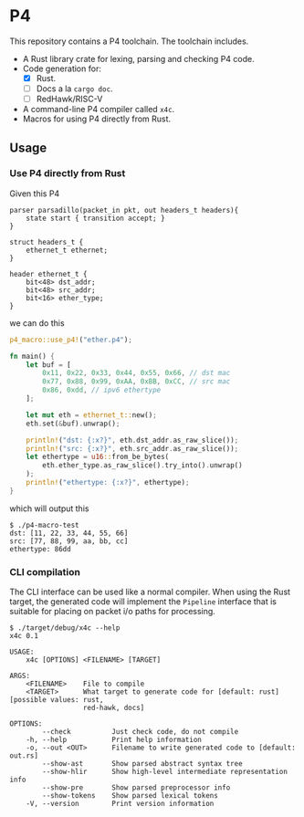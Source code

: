 # P4

This repository contains a P4 toolchain. The toolchain includes.

- A Rust library crate for lexing, parsing and checking P4 code.
- Code generation for:
  - [x] Rust.
  - [ ] Docs a la `cargo doc`.
  - [ ] RedHawk/RISC-V
- A command-line P4 compiler called `x4c`.
- Macros for using P4 directly from Rust.


## Usage

### Use P4 directly from Rust

Given this P4

```p4
parser parsadillo(packet_in pkt, out headers_t headers){
    state start { transition accept; }
}

struct headers_t {
    ethernet_t ethernet;
}

header ethernet_t {
    bit<48> dst_addr;
    bit<48> src_addr;
    bit<16> ether_type;
}
```

we can do this

```rust
p4_macro::use_p4!("ether.p4");

fn main() {
    let buf = [
        0x11, 0x22, 0x33, 0x44, 0x55, 0x66, // dst mac
        0x77, 0x88, 0x99, 0xAA, 0xBB, 0xCC, // src mac
        0x86, 0xdd, // ipv6 ethertype
    ];

    let mut eth = ethernet_t::new();
    eth.set(&buf).unwrap();

    println!("dst: {:x?}", eth.dst_addr.as_raw_slice());
    println!("src: {:x?}", eth.src_addr.as_raw_slice());
    let ethertype = u16::from_be_bytes(
        eth.ether_type.as_raw_slice().try_into().unwrap()
    );
    println!("ethertype: {:x?}", ethertype);
}

```

which will output this

```
$ ./p4-macro-test
dst: [11, 22, 33, 44, 55, 66]
src: [77, 88, 99, aa, bb, cc]
ethertype: 86dd
```

### CLI compilation

The CLI interface can be used like a normal compiler. When using the Rust
target, the generated code will implement the `Pipeline` interface that is
suitable for placing on packet i/o paths for processing.

```
$ ./target/debug/x4c --help
x4c 0.1

USAGE:
    x4c [OPTIONS] <FILENAME> [TARGET]

ARGS:
    <FILENAME>    File to compile
    <TARGET>      What target to generate code for [default: rust] [possible values: rust,
                  red-hawk, docs]

OPTIONS:
        --check          Just check code, do not compile
    -h, --help           Print help information
    -o, --out <OUT>      Filename to write generated code to [default: out.rs]
        --show-ast       Show parsed abstract syntax tree
        --show-hlir      Show high-level intermediate representation info
        --show-pre       Show parsed preprocessor info
        --show-tokens    Show parsed lexical tokens
    -V, --version        Print version information
```
